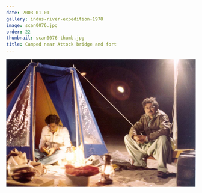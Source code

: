 ```yaml
---
date: 2003-01-01
gallery: indus-river-expedition-1978
image: scan0076.jpg
order: 22
thumbnail: scan0076-thumb.jpg
title: Camped near Attock bridge and fort
---
```


![Camped near Attock bridge and fort](./scan0076.jpg)